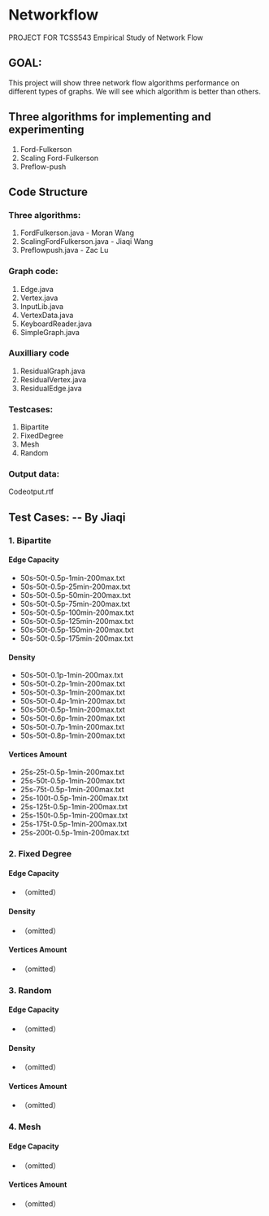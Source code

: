 # Networkflow
PROJECT FOR TCSS543 
Empirical Study of Network Flow
## GOAL: 
This project will show three network flow algorithms performance on different types of graphs. We will see which algorithm is better than others.
## Three algorithms for implementing and experimenting
1. Ford-Fulkerson  
2. Scaling Ford-Fulkerson
3. Preflow-push
## Code Structure
### Three algorithms: 
1. FordFulkerson.java    - Moran Wang
2. ScalingFordFulkerson.java         -  Jiaqi Wang
3. Preflowpush.java       - Zac Lu
### Graph code:
1. Edge.java
2. Vertex.java
3. InputLib.java
4. VertexData.java
5. KeyboardReader.java
6. SimpleGraph.java
### Auxilliary code
1. ResidualGraph.java
2. ResidualVertex.java
3. ResidualEdge.java
### Testcases:
1. Bipartite
2. FixedDegree
3. Mesh
4. Random
### Output data:
Codeotput.rtf
## Test Cases: -- By Jiaqi
### 1. Bipartite
#### Edge Capacity
* 50s-50t-0.5p-1min-200max.txt
* 50s-50t-0.5p-25min-200max.txt
* 50s-50t-0.5p-50min-200max.txt
* 50s-50t-0.5p-75min-200max.txt
* 50s-50t-0.5p-100min-200max.txt
* 50s-50t-0.5p-125min-200max.txt
* 50s-50t-0.5p-150min-200max.txt
* 50s-50t-0.5p-175min-200max.txt

#### Density
* 50s-50t-0.1p-1min-200max.txt
* 50s-50t-0.2p-1min-200max.txt
* 50s-50t-0.3p-1min-200max.txt
* 50s-50t-0.4p-1min-200max.txt
* 50s-50t-0.5p-1min-200max.txt
* 50s-50t-0.6p-1min-200max.txt
* 50s-50t-0.7p-1min-200max.txt
* 50s-50t-0.8p-1min-200max.txt

#### Vertices Amount
* 25s-25t-0.5p-1min-200max.txt
* 25s-50t-0.5p-1min-200max.txt
* 25s-75t-0.5p-1min-200max.txt
* 25s-100t-0.5p-1min-200max.txt
* 25s-125t-0.5p-1min-200max.txt
* 25s-150t-0.5p-1min-200max.txt
* 25s-175t-0.5p-1min-200max.txt
* 25s-200t-0.5p-1min-200max.txt
### 2. Fixed Degree
#### Edge Capacity
* （omitted）
#### Density
* （omitted）
#### Vertices Amount
* （omitted）
### 3. Random
#### Edge Capacity
* （omitted）
#### Density
* （omitted）
#### Vertices Amount
* （omitted）
### 4. Mesh
#### Edge Capacity
* （omitted）
#### Vertices Amount
* （omitted）
